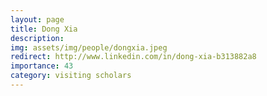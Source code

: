 ```yaml
---
layout: page
title: Dong Xia
description:
img: assets/img/people/dongxia.jpeg
redirect: http://www.linkedin.com/in/dong-xia-b313882a8
importance: 43
category: visiting scholars
---
```


